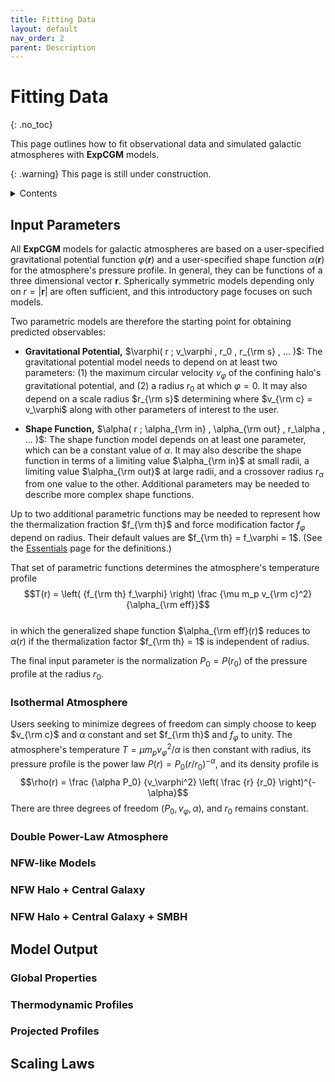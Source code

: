 ```yaml
---
title: Fitting Data
layout: default
nav_order: 2
parent: Description
---
```


<head>
  <title>MathJax tests</title>

  <script src="https://polyfill.io/v3/polyfill.min.js?features=es6"></script>

  <script>
    MathJax = {
     tex: {
      inlineMath: [['$', '$']],
      displayMath: [ ['$$','$$'], ["\\(","\\)"] ],
      processEscapes: true
      }
     };
  </script>

 <script id="MathJax-script" async
     src="https://cdn.jsdelivr.net/npm/mathjax@3/es5/tex-chtml.js">
  </script>
</head>

# Fitting Data
{: .no_toc}

This page outlines how to fit observational data and simulated galactic atmospheres with **ExpCGM** models.

{: .warning}
This page is still under construction.

<details closed markdown="block">
  <summary>
    Contents
  </summary>
   {: .text-delta}
- TOC
{:toc}  
</details>

## Input Parameters

All **ExpCGM** models for galactic atmospheres are based on a user-specified gravitational potential function $\varphi(\mathbf{r})$ and a user-specified shape function $\alpha(\mathbf{r})$ for the atmosphere's pressure profile. In general, they can be functions of a three dimensional vector $\mathbf{r}$. Spherically symmetric models depending only on $r = |\mathbf{r}|$ are often sufficient, and this introductory page focuses on such models.

Two parametric models are therefore the starting point for obtaining predicted observables: 

* **Gravitational Potential,** $\varphi( r ; v_\varphi , r_0 , r_{\rm s} , ... )$: The gravitational potential model needs to depend on at least two parameters: (1) the maximum circular velocity $v_\varphi$ of the confining halo's gravitational potential, and (2) a radius $r_0$ at which $\varphi = 0$. It may also depend on a scale radius $r_{\rm s}$ determining where $v_{\rm c} = v_\varphi$ along with other parameters of interest to the user.

* **Shape Function,** $\alpha( r ; \alpha_{\rm in} , \alpha_{\rm out} , r_\alpha , ... )$: The shape function model depends on at least one parameter, which can be a constant value of $\alpha$. It may also describe the shape function in terms of a limiting value $\alpha_{\rm in}$ at small radii, a limiting value $\alpha_{\rm out}$ at large radii, and a crossover radius $r_\alpha$ from one value to the other. Additional parameters may be needed to describe more complex shape functions.

Up to two additional parametric functions may be needed to represent how the thermalization fraction $f_{\rm th}$ and force modification factor $f_\varphi$ depend on radius. Their default values are $f_{\rm th} = f_\varphi = 1$. (See the [Essentials](Essentials) page for the definitions.)

That set of parametric functions determines the atmosphere's temperature profile
    $$T(r) = \left( {f_{\rm th} f_\varphi} \right) \frac {\mu m_p v_{\rm c}^2} {\alpha_{\rm eff}}$$  
in which the generalized shape function $\alpha_{\rm eff}(r)$ reduces to $\alpha(r)$ if the thermalization factor $f_{\rm th} = 1$ is independent of radius.

The final input parameter is the normalization $P_0 = P(r_0)$ of the pressure profile at the radius $r_0$.

### Isothermal Atmosphere

Users seeking to minimize degrees of freedom can simply choose to keep $v_{\rm c}$ and $\alpha$ constant and set $f_{\rm th}$ and $f_\varphi$ to unity. The atmosphere's temperature $T = \mu m_p v_\varphi^2 / \alpha$ is then constant with radius, its pressure profile is the power law $P(r) = P_0 (r / r_0)^{-\alpha}$, and its density profile is 
  $$\rho(r) = \frac {\alpha P_0} {v_\varphi^2} \left( \frac {r} {r_0} \right)^{-\alpha}$$
There are three degrees of freedom $(P_0,v_\varphi,\alpha)$, and $r_0$ remains constant.

### Double Power-Law Atmosphere

### NFW-like Models

### NFW Halo + Central Galaxy

### NFW Halo + Central Galaxy + SMBH


## Model Output

### Global Properties

### Thermodynamic Profiles

### Projected Profiles


## Scaling Laws


